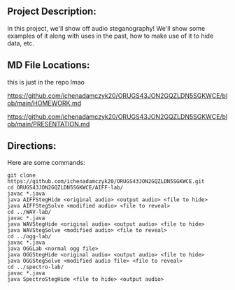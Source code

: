 ## Project Description:

In this project, we'll show off audio steganography! We'll show some examples of it along with uses in the past, how to make use of it to hide data, etc.

## MD File Locations:

this is just in the repo lmao

https://github.com/ichenadamczyk20/ORUGS43JON2GQZLDN5SGKWCE/blob/main/HOMEWORK.md

https://github.com/ichenadamczyk20/ORUGS43JON2GQZLDN5SGKWCE/blob/main/PRESENTATION.md

## Directions:

Here are some commands:
```
git clone https://github.com/ichenadamczyk20/ORUGS43JON2GQZLDN5SGKWCE.git
cd ORUGS43JON2GQZLDN5SGKWCE/AIFF-lab/
javac *.java
java AIFFStegHide <original audio> <output audio> <file to hide>
java AIFFStegSolve <modified audio> <file to reveal>
cd ../WAV-lab/
javac *.java
java WAVStegHide <original audio> <output audio> <file to hide>
java WAVStegSolve <modified audio> <file to reveal>
cd ../ogg-lab/
javac *.java
java OGGLab <normal ogg file>
java OGGStegHide <original audio> <output audio> <file to hide>
java OGGStegSolve <modified audio file> <file to reveal>
cd ../spectro-lab/
javac *.java
java SpectroStegHide <file to hide> <output audio>
```
